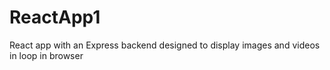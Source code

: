 # ReactApp1
React app with an Express backend designed to display images and videos in loop in browser
